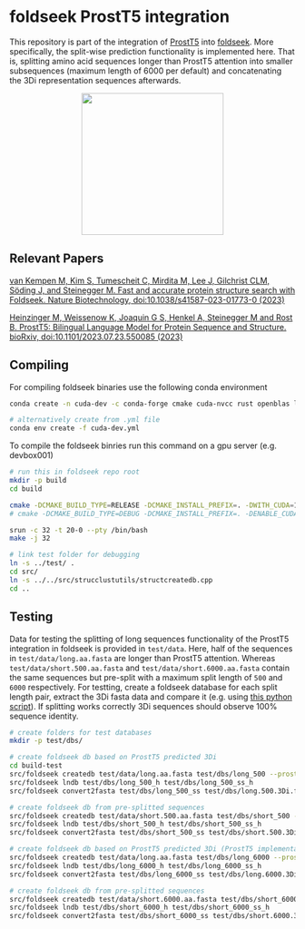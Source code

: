 # foldseek ProstT5 integration
This repository is part of the integration of [ProstT5](https://www.biorxiv.org/content/10.1101/2023.07.23.550085v1) into [foldseek](https://github.com/steineggerlab/foldseek).
More specifically, the split-wise prediction functionality is implemented here.
That is, splitting amino acid sequences longer than ProstT5 attention into smaller subsequences (maximum length of 6000 per default) and concatenating the 3Di representation sequences afterwards.

<p align="center"><img src="https://github.com/steineggerlab/foldseek/blob/master/.github/foldseek.png" height="250"/></p>

## Relevant Papers
[van Kempen M, Kim S, Tumescheit C, Mirdita M, Lee J, Gilchrist CLM, Söding J, and Steinegger M. Fast and accurate protein structure search with Foldseek. Nature Biotechnology, doi:10.1038/s41587-023-01773-0 (2023)](https://www.nature.com/articles/s41587-023-01773-0)

[Heinzinger M, Weissenow K, Joaquin G S, Henkel A, Steinegger M and Rost B. ProstT5: Bilingual Language Model for Protein Sequence and Structure. bioRxiv, doi:10.1101/2023.07.23.550085 (2023)](https://www.biorxiv.org/content/10.1101/2023.07.23.550085v1)

## Compiling
For compiling foldseek binaries use the following conda environment
```bash
conda create -n cuda-dev -c conda-forge cmake cuda-nvcc rust openblas libcublas-dev libcublas-static "gcc<13" "gxx<13" libcurand-dev libcurand-static

# alternatively create from .yml file
conda env create -f cuda-dev.yml
```

To compile the foldseek binries run this command on a gpu server (e.g. devbox001)
```bash
# run this in foldseek repo root
mkdir -p build
cd build

cmake -DCMAKE_BUILD_TYPE=RELEASE -DCMAKE_INSTALL_PREFIX=. -DWITH_CUDA=1 -DENABLE_CUDA=1 ..
# cmake -DCMAKE_BUILD_TYPE=DEBUG -DCMAKE_INSTALL_PREFIX=. -DENABLE_CUDA=0 -DIGNORE_RUST_VERSION=1 ..

srun -c 32 -t 20-0 --pty /bin/bash
make -j 32

# link test folder for debugging 
ln -s ../test/ .
cd src/
ln -s ../../src/strucclustutils/structcreatedb.cpp
cd ..
```

## Testing 
Data for testing the splitting of long sequences functionality of the ProstT5 integration in foldseek is provided in `test/data`.
Here, half of the sequences in `test/data/long.aa.fasta` are longer than ProstT5 attention.
Whereas `test/data/short.500.aa.fasta` and `test/data/short.6000.aa.fasta` contain the same sequences but pre-split with a maximum split length of `500` and `6000` respectively.
For testting, create a foldseek database for each split length pair, extract the 3Di fasta data and compare it (e.g. using [this python script](https://github.com/mpjw/ProstT5/blob/auto_split_long_seq/test/print_3Di_diff.py)).
If splitting works correctly 3Di sequences should observe 100% sequence identity.
```bash
# create folders for test databases
mkdir -p test/dbs/

# create foldseek db based on ProstT5 predicted 3Di
cd build-test
src/foldseek createdb test/data/long.aa.fasta test/dbs/long_500 --prostt5-model /home/sukhwan/foldseek_ctranslate/foldseek/weights/model --prostt5-split-length 500 --threads 32
src/foldseek lndb test/dbs/long_500_h test/dbs/long_500_ss_h
src/foldseek convert2fasta test/dbs/long_500_ss test/dbs/long.500.3Di.fasta

# create foldseek db from pre-splitted sequences
src/foldseek createdb test/data/short.500.aa.fasta test/dbs/short_500 --prostt5-model /home/sukhwan/foldseek_ctranslate/foldseek/weights/model --prostt5-split-length 0 --prostt5-split-length 0 --threads 32
src/foldseek lndb test/dbs/short_500_h test/dbs/short_500_ss_h
src/foldseek convert2fasta test/dbs/short_500_ss test/dbs/short.500.3Di.fasta

# create foldseek db based on ProstT5 predicted 3Di (ProstT5 implementation will do the splitting)
src/foldseek createdb test/data/long.aa.fasta test/dbs/long_6000 --prostt5-model /home/sukhwan/foldseek_ctranslate/foldseek/weights/model --prostt5-split-length 6000 --threads 32
src/foldseek lndb test/dbs/long_6000_h test/dbs/long_6000_ss_h
src/foldseek convert2fasta test/dbs/long_6000_ss test/dbs/long.6000.3Di.fasta

# create foldseek db from pre-splitted sequences
src/foldseek createdb test/data/short.6000.aa.fasta test/dbs/short_6000 --prostt5-model /home/sukhwan/foldseek_ctranslate/foldseek/weights/model --prostt5-split-length 0 --threads 32
src/foldseek lndb test/dbs/short_6000_h test/dbs/short_6000_ss_h
src/foldseek convert2fasta test/dbs/short_6000_ss test/dbs/short.6000.3Di.fasta
```
